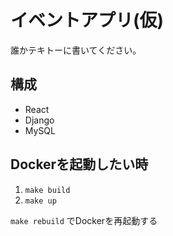 # イベントアプリ(仮)

誰かテキトーに書いてください。

## 構成

- React
- Django
- MySQL

## Dockerを起動したい時

1. ``make build``
2. ``make up``

``make rebuild`` でDockerを再起動する
